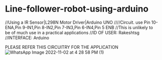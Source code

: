# Line-follower-robot-using-arduino


//Using a IR Sensor|L298N Motor Driver|Arduino UNO
////Circuit. use Pin 10-ENA,Pin 9-IN1,Pin 8-IN2,Pin 7-IN3,Pin 6-IN4,Pin 5 ENB
//This is unlikely to be of much use in a practical applications
//ID OF USER: Rakeshtsg
//INTERFACE: Arduino 

PLEASE REFER THIS CIRCUITRY FOR THE APPLICATION 
![WhatsApp Image 2022-11-02 at 4 28 58 PM (1)](https://user-images.githubusercontent.com/109905492/199473634-c0bb7b8b-713b-4e6f-9e55-1ce575f18867.jpeg)
